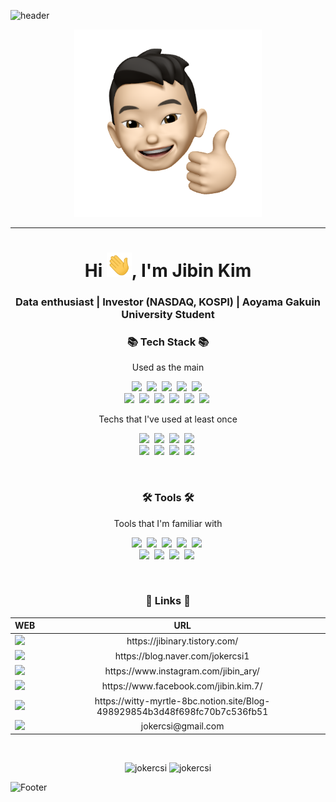 ![header](https://capsule-render.vercel.app/api?type=waving&color=auto&height=200&section=header&text=JibinKim%20&animation=scaleIn&fontSize=70)
<p align="center">
<img src="https://github.com/jokercsi/jokercsi/blob/main/profile.png" width="300px">
</p>
<hr>
<h1 align="center">Hi <img width="40px" src="https://raw.githubusercontent.com/ABSphreak/ABSphreak/master/gifs/Hi.gif">, I'm Jibin Kim</h1>
<h3 align="center">Data enthusiast | Investor (NASDAQ, KOSPI) | Aoyama Gakuin University Student</h3>
</p>


<h3 align="center">📚 Tech Stack 📚</h3>

<p align="center"> Used as the main </p>
<p align="center">
	<img src="https://img.shields.io/badge/Python-3766AB?style=for-the-badge&logo=Python&logoColor=white"/></a>&nbsp 
  	<img src="https://img.shields.io/badge/Java-DF3A01?style=for-the-badge&logo=java&logoColor=white"/></a>&nbsp 
	<img src="https://img.shields.io/badge/Javascript-ffb13b?style=for-the-badge&logo=javascript&logoColor=white"/></a>&nbsp
  	<img src="https://img.shields.io/badge/React-61DAFB?style=for-the-badge&logo=React&logoColor=white"/></a>&nbsp
  	<img src="https://img.shields.io/badge/AWS-FF9900?style=for-the-badge&logo=amazon-aws&logoColor=white"/></a>&nbsp
	<br>
  	<img src="https://img.shields.io/badge/React_Native-20232A?style=for-the-badge&logo=react&logoColor=61DAFB"/></a>&nbsp
  	<img src="https://img.shields.io/badge/MySQL-E6B91E?style=for-the-badge&logo=MySql&logoColor=white"/></a>&nbsp 
	<img src="https://img.shields.io/badge/Vue-02318D6?style=for-the-badge&logo=vue.js&logoColor=white"/></a>&nbsp
	<img src="https://img.shields.io/badge/PHP-39E09B?style=for-the-badge&logo=php&logoColor=white"/></a>&nbsp 
	<img src="https://img.shields.io/badge/Laravel-FF2D20?style=for-the-badge&&logo=laravel&logoColor=white"/></a>&nbsp 
  	<img src="https://img.shields.io/badge/Wordpress-#21759B?style=for-the-badge&logo=wordpress&logoColor=white"/></a>&nbsp
</p>
<p align="center"> Techs that I've used at least once </p>
<p align="center">
	<img src="https://img.shields.io/badge/C-A8B9CC?style=for-the-badge&logo=C&logoColor=white"/></a>&nbsp
	<img src="https://img.shields.io/badge/C++-00599C?style=for-the-badge&logo=C%2B%2B&logoColor=white"/></a>&nbsp 
  	<img src="https://img.shields.io/badge/Android%20Studio-3DDC84?style=for-the-badge&logo=Android&logoColor=white"/></a>&nbsp 
  	<img src="https://img.shields.io/badge/SpringBoot-6DB33F?style=for-the-badge&logo=Spring&logoColor=white"/></a>&nbsp 
	<br>
  	<img src="https://img.shields.io/badge/SQLite-092E20?style=for-the-badge&logo=sqlite&logoColor=white"/></a>&nbsp 
	<img src="https://img.shields.io/badge/Ruby-E50914?style=for-the-badge&logo=ruby&logoColor=white"/></a>&nbsp
	<img src="https://img.shields.io/badge/R-75AADB?style=for-the-badge&logo=r&logoColor=white"/></a>&nbsp
	<img src="https://img.shields.io/badge/Typescript-3178C6?style=for-the-badge&logo=typescript&logoColor=white"/></a>&nbsp 
</p>
<br>
<h3 align="center">🛠️ Tools 🛠️</h3>
<p align="center"> Tools that I'm familiar with </p>

<p align="center">  
	<img src="https://img.shields.io/badge/Slack-4A154B?style=for-the-badge&logo=slack&logoColor=white"/></a>&nbsp
	<img src="https://img.shields.io/badge/Jira-0052CC?style=for-the-badge&logo=Jira&logoColor=white"/></a>&nbsp
	<img src="https://img.shields.io/badge/Udemy-EC5252?style=for-the-badge&logo=Udemy&logoColor=white"/></a>&nbsp
	<img src="https://img.shields.io/badge/Figma-F24E1E?style=for-the-badge&logo=figma&logoColor=white"/></a>&nbsp
	<img src="https://img.shields.io/badge/Adobe%20XD-470137?style=for-the-badge&logo=Adobe%20XD&logoColor=#FF61F6"/></a>&nbsp
	<br>
	<img src="https://img.shields.io/badge/Linux-FCC624?style=for-the-badge&logo=linux&logoColor=white"/></a>&nbsp
	<img src="https://img.shields.io/badge/Ubuntu-E95420?style=for-the-badge&logo=ubuntu&logoColor=white"/></a>&nbsp
	<img src="https://img.shields.io/badge/Miro-050038?style=for-the-badge&logo=Miro&logoColor=white"/></a>&nbsp
	<img src="https://img.shields.io/badge/Docker-2496ED?style=for-the-badge&logo=docker&logoColor=white"/></a>&nbsp 
</p>
  
<br>

<h3 align="center"> 🍒 Links 🍒 </h3>

<table align="center">
    <thead>
        <tr>
            <th align="left">WEB</th>
            <th align="center">URL</th>
        </tr>
    </thead>
    <tbody>
        <tr>
            <td align="left"><a href="https://jibinary.tistory.com/"><img src="https://img.shields.io/badge/Tistory-000000?style=for-the-badge&logo=Tistory&logoColor=white"/></a></td>
            <td align="center">https://jibinary.tistory.com/</td>
        </tr>
        <tr>
            <td align="left"><img src="https://img.shields.io/badge/Naver-03C75A?style=for-the-badge&logo=Naver&logoColor=white"/></a></td>
            <td align="center">https://blog.naver.com/jokercsi1</td>
        </tr>
        <tr>
            <td align="left"><a href="https://www.instagram.com/jibin_ary/"><img src="https://img.shields.io/badge/Instagram-E4405F?style=for-the-badge&logo=Instagram&logoColor=white&link=https://www.instagram.com/jibin_ary/"/></a></td>
            <td align="center">https://www.instagram.com/jibin_ary/</td>
        </tr>
        <tr>
            <td align="left"><a href="https://www.facebook.com/jibin.kim.7/"><img src="https://img.shields.io/badge/Facebook-1877F2?style=for-the-badge&logo=facebook&logoColor=white"/></a></td>
            <td align="center">https://www.facebook.com/jibin.kim.7/</td>
        </tr>
        <tr>
            <td align="left"><a href="https://witty-myrtle-8bc.notion.site/Blog-498929854b3d48f698fc70b7c536fb51"><img src="https://img.shields.io/badge/Notion-000000?style=for-the-badge&logo=notion&logoColor=white"/></a></td>
            <td align="center">https://witty-myrtle-8bc.notion.site/Blog-498929854b3d48f698fc70b7c536fb51</td>
        </tr>
        <tr>
            <td align="left"><a href="mailto:jokercsi@gmail.com"><img src="https://img.shields.io/badge/Gmail-d14836?style=for-the-badge&logo=Gmail&logoColor=white&link=jokercsi@gmail.com"/></a></td>
            <td align="center">jokercsi@gmail.com</td>
        </tr>
    </tbody>
</table>
  
<br>
<p align="center">
	<img src="https://github-readme-stats.vercel.app/api/top-langs/?username=jokercsi&layout=compact&hide=html" alt="jokercsi"/>  
	<img src="https://github-readme-stats.vercel.app/api?username=jokercsi&show_icons=true" alt="jokercsi"/>
</p>

![Footer](https://capsule-render.vercel.app/api?type=waving&color=auto&height=200&section=footer)
